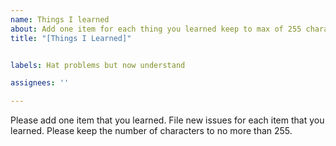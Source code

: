 ```yaml
---
name: Things I learned
about: Add one item for each thing you learned keep to max of 255 characters
title: "[Things I Learned]"


labels: Hat problems but now understand

assignees: ''

---
```


Please add one item that you learned.  File new issues for each item that you learned.  Please keep the number of characters to no more than 255.
